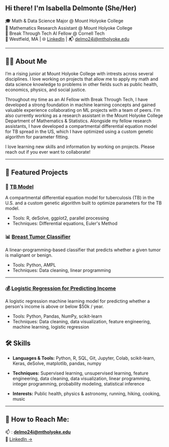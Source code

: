 ## Hi there! I'm Isabella Delmonte (She/Her)

🎓 Math & Data Science Major @ Mount Holyoke College  
🔬 Mathematics Research Assistant @ Mount Holyoke College                           
🤖 Break Through Tech AI Fellow @ Cornell Tech  
📍 Westfield, MA | 🌐 [LinkedIn](https://www.linkedin.com/in/isabella-delmonte) | 📬 delmo24i@mtholyoke.edu

---

## 👩‍💻 About Me

I’m a rising junior at Mount Holyoke College with intrests across several disciplines. I love working on projects that allow me to apply my math and data science knowledge to problems in other fields such as public health, economics, physics, and social justice.

Throughout my time as an AI Fellow with Break Through Tech, I have developed a strong foundation in machine learning concepts and gained valuable experience collaborating on ML projects with a team of peers. I'm also currently working as a research assistant in the Mount Holyoke College Department of Mathematics & Statistics. Alongside my fellow research assistants, I have developed a compartmental differential equation model for TB spread in the US, which I have optimized using a custom genetic algorithm for parameter fitting. 

I love learning new skills and information by working on projects. Please reach out if you ever want to collaborate!

---

## 📂 Featured Projects

### 🦠 [TB Model](https://github.com/Phoebe2777/Summer-Research-2025/tree/main/TB%20Project)  

A compartmental differential equation model for tuberculosis (TB) in the U.S. and a custom genetic algorithm built to optimize parameters for the TB model.
- Tools: R, deSolve, ggplot2, parallel processing
- Techniques: Differential equations, Euler's Method

### 📊 [Breast Tumor Classifier](https://github.com/idelmonte/Breast-Tumor-Classifier)

A linear-programming-based classifier that predicts whether a given tumor is malignant or benign.
- Tools: Python, AMPL 
- Techniques: Data cleaning, linear programming
---

### 💰 [Logistic Regression for Predicting Income](https://github.com/idelmonte/MLF_Lab8)

A logistic regression machine learning model for predicting whether a person's income is above or below $50k / year.
- Tools: Python, Pandas, NumPy, scikit-learn
- Techniques: Data cleaning, data visualization, feature engineering, machine learning, logistic regression

## 🛠️ Skills

- **Languages & Tools:** Python, R, SQL, Git, Jupyter, Colab, scikit-learn, Keras, deSolve, matplotlib, pandas, numpy
- **Techniques:** Supervised learning, unsupervised learning, feature engineering, data cleaning, data visualization, linear programming, integer programming, probability modeling, statistical inference
 
- **Interests:** Public health, physics & astronomy, running, hiking, cooking, music
  
---

## 📌 How to Reach Me:

📫 : **delmo24i@mtholyoke.edu**  
🔗 [LinkedIn →](https://www.linkedin.com/in/isabella-delmonte)  
